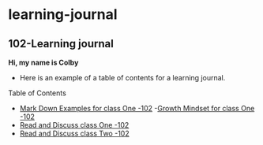 # learning-journal

## 102-Learning journal

**Hi, my name is Colby**


- Here is an example of a table of contents for a learning journal. 

Table of Contents
- [Mark Down Examples for class One -102](/MarkdownExamples.md)
-[Growth Mindset for class One -102](/growthmindset.md)
- [Read and Discuss class One -102](/Discussion.md)
- [Read and Discuss class Two -102](/Discussion2.md)
